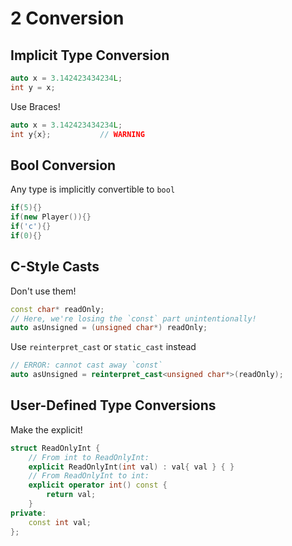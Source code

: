 # 2 Conversion

## Implicit Type Conversion

```cpp
auto x = 3.142423434234L;
int y = x;
```

Use Braces!

```cpp
auto x = 3.142423434234L;
int y{x};           // WARNING
```

## Bool Conversion
Any type is implicitly convertible to `bool`

```cpp
if(5){}
if(new Player()){}
if('c'){}
if(0){}
```

## C-Style Casts
Don't use them!

```cpp
const char* readOnly;
// Here, we're losing the `const` part unintentionally!
auto asUnsigned = (unsigned char*) readOnly;
```

Use `reinterpret_cast` or `static_cast` instead

```cpp
// ERROR: cannot cast away `const`
auto asUnsigned = reinterpret_cast<unsigned char*>(readOnly);
```

## User-Defined Type Conversions
Make the explicit!
```cpp
struct ReadOnlyInt {
    // From int to ReadOnlyInt:
    explicit ReadOnlyInt(int val) : val{ val } { }
    // From ReadOnlyInt to int:
    explicit operator int() const {
        return val;
    }
private:
    const int val;
};
```
